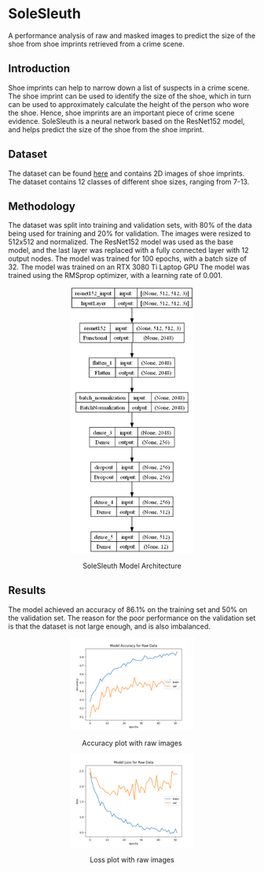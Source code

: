 # SoleSleuth

A performance analysis of raw and masked images to predict the size of the shoe from shoe imprints retrieved from a crime scene.

## Introduction

Shoe imprints can help to narrow down a list of suspects in a crime scene. The shoe imprint can be used to identify the size of the shoe, which in turn can be used to approximately calculate the height of the person who wore the shoe. Hence, shoe imprints are an important piece of crime scene evidence.
SoleSleuth is a neural network based on the ResNet152 model, and helps predict the size of the shoe from the shoe imprint. 

## Dataset

The dataset can be found [here](https://iastate.figshare.com/articles/figure/2D_Footwear_outsole_impressions/11624073/1) and contains 2D images of shoe imprints. The dataset contains 12 classes of different shoe sizes, ranging from 7-13. 

## Methodology

The dataset was split into training and validation sets, with 80% of the data being used for training and 20% for validation. The images were resized to 512x512 and normalized. The ResNet152 model was used as the base model, and the last layer was replaced with a fully connected layer with 12 output nodes. The model was trained for 100 epochs, with a batch size of 32. The model was trained on an RTX 3080 Ti Laptop GPU The model was trained using the RMSprop optimizer, with a learning rate of 0.001. 

<p align='center'>
    <img src='Images/architecture.png' width=50% height=50% alt='Model Architecture'/>
    <p align='center'>
        SoleSleuth Model Architecture
    </p>
</p>

## Results

The model achieved an accuracy of 86.1% on the training set and 50% on the validation set. The reason for the poor performance on the validation set is that the dataset is not large enough, and is also imbalanced.

<p align='center'>
    <img src='Images/raw_accuracy.png' width=50% height=50% alt='Accuracy'/>
    <p align='center'>
        Accuracy plot with raw images
    </p>
</p>

<p align='center'>
    <img src='Images/raw_loss.png' width=50% height=50% alt='Loss'/>
    <p align='center'>
        Loss plot with raw images
    </p>
</p>
